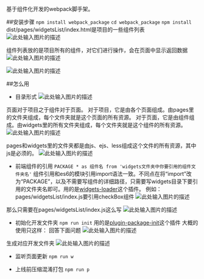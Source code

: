 基于组件化开发的webpack脚手架。

##安装步骤
```npm install webpack_package```
```cd webpack_package```
```npm install```
dist/pages/widgetsList/index.html是项目的一些组件列表
![此处输入图片的描述][1]

组件列表放的是项目所有的组件，对它们进行操作，会在页面中显示返回数据
![此处输入图片的描述][2]

![此处输入图片的描述][3]


##怎么用
- 目录形式
![此处输入图片的描述][4]

页面对于项目之于组件对于页面。
对于项目，它是由各个页面组成。由pages里的文件夹组成，每个文件夹就是这个页面的所有资源。
对于页面，它是由组件组成。由widgets里的所有文件夹组成，每个文件夹就是这个组件的所有资源。
![此处输入图片的描述][5]

pages和widgets里的文件夹都是由js、ejs、less组成这个文件的所有资源，其中js是必须的。
![此处输入图片的描述][6]


- 前端组件的引用
```PACKAGE * as 组件名 from 'widgets文件夹中你要引用的组件文件夹名'```
组件引用和es6的模块引用import语法一致。不同点在将“import”改为“PACKAGE”，以及不需要写组件的详细路径，只需要写widgets目录下要引用的文件夹名即可。用的是[widgets-loader][7]这个插件。
例如：pages/widgetsList/index.js要引用checkBox组件
![此处输入图片的描述][8]

那么只需要在pages/widgetsList/index.js这么写
![此处输入图片的描述][9]


- 初始化开发文件夹
```npm run init```
用的是[plugin-package-init][10]这个插件
大概的使用只这样：
回答下面问题
![此处输入图片的描述][11]

生成对应开发文件夹
![此处输入图片的描述][12]


- 监听页面更新
```npm run w```

- 上线前压缩混淆打包
```npm run p```


  [1]: http://mmbiz.qpic.cn/mmemoticon/ajNVdqHZLLBmY6ESlXhuPRPVmy21f6s7XoeIB5kudrwbv2ON4oic44ohdeeqN7ryx4Cyicxj4PsoI/0
  [2]: http://mmbiz.qpic.cn/mmemoticon/duc2TvpEgSTzdp7MY9Cf03UJrv08pWQEB0koVibKFayTeeWCpzaNPTp1DupanibfJV/0
  [3]: http://mmbiz.qpic.cn/mmemoticon/duc2TvpEgSSuJ42VMy5ia7v2yCESzcFdDErrZfXLWzBR9Yt8DicYZkIiaA4vMgMpZvRIlEpbfxwLtQ/0
  [4]: http://mmbiz.qpic.cn/mmemoticon/dx4Y70y9XcuicmyVD6blInxRuct7D2K8gGbbJ7tLa5hRS8L07niaV0L6RMjthbqLKE/0
  [5]: http://mmbiz.qpic.cn/mmemoticon/PiajxSqBRaELiaDJicUzQeygtrFkmXRfu9OpzRB1wdhcp96ibXoZ6QMSDmk82DQHpbUG/0
  [6]: http://mmbiz.qpic.cn/mmemoticon/dx4Y70y9XcuDHh8CZHXrgFCiacMibDXmJSmzib9LmsE5iaqlib5jkfEFkicqBO7rsbdBlF/0
  [7]: https://www.npmjs.com/package/widgets-loader
  [8]: http://mmbiz.qpic.cn/mmemoticon/Q3auHgzwzM6FlTK5C4kT0xYsk8EAezx5rzC3NiaK6qWz0jcuEPKPlCK00B4unHUz62iaayeibpEY0U/0
  [9]: http://mmbiz.qpic.cn/mmemoticon/m0RUwghI3Lyoica0WuhxEvYhSZ6sxBcfDEN4ceib6T3PpN9ZTXoCJDhgjF0VXdqvxu/0
  [10]: https://www.npmjs.com/package/plugin-package-init
  [11]: http://mmbiz.qpic.cn/mmemoticon/ajNVdqHZLLCF5N2esKGDeBR8upYQ7NtE2ialY6S2FN4GeumTU48as9TK6YbicG2iczsqZFQxK9Xibno/0
  [12]: http://mmbiz.qpic.cn/mmemoticon/Q3auHgzwzM5ib8KIjTiaRAy0XHBk6B7KV9IibwQLFQ39P0G8ltLsTZ49vu3KesamzKnC6uOy3Pqn8M5BaYq3r1KNA/0
